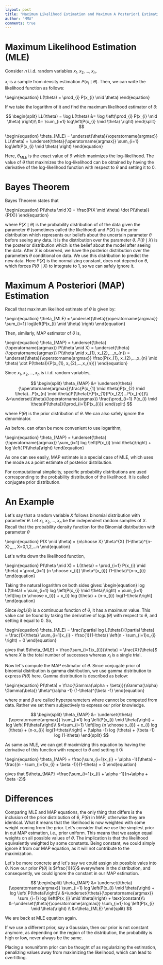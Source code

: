 ```yaml
---
layout: post
title: "Maximum Likelihood Estimation and Maximum A Posteriori Estimation"
author: "MMA"
comments: true
---
```


# Maximum Likelihood Estimation (MLE)

Consider $n$ i.i.d. random variables $x_{1}, x_{2}, ..., x_{n}$.

$x_{i}$ is a sample from density estimation $P(x_{i} \mid \theta)$. Then, we can write the likelihood function as follows:

\begin{equation}
L(\theta) = \prod_{i} P(x_{i} \mid \theta)
\end{equation}

If we take the logarithm of it and find the maximum likelihood estimator of $\theta$:

$$
\begin{split}
LL(\theta) = \log L(\theta) &= \log \left(\prod_{i} P(x_{i} \mid \theta) \right)\\
&= \sum_{i=1} log\left(P(x_{i} \mid \theta) \right)
\end{split}
$$

\begin{equation}
\theta_{MLE} = \underset{\theta}{\operatorname{argmax}} LL(\theta) = \underset{\theta}{\operatorname{argmax}} \sum_{i=1} log\left(P(x_{i} \mid \theta) \right)
\end{equation}

Here, $\theta_{MLE}$ is the exact value of $\theta$ which maximizes the log-likelihood. The value of $\theta$ that maximizes the log-likelihood can be obtained by having the derivative of the log-likelihood function with respect to $\theta$ and setting it to 0. 

# Bayes Theorem

Bayes Theorem states that

\begin{equation}
P(\theta \mid X) = \frac{P(X \mid \theta) \dot P(\theta)}{P(X)}
\end{equation}

where $P(X \mid \theta)$ is the probability distribution of of the data given the parameter $\theta$ (sometimes called the likelihood) and $P(X)$ is the prior distribution which represents our beliefs about the uncertain parameter $\theta$ before seeing any data. It is the distribution over the parameter $\theta$. $P(\theta \mid X)$ is the posterior distribution which is the belief about the model after seeing the data. After $X$ is observed, we have the posterior distribution over the parameters $\theta$ conditional on data. We use this distribution to predict the new data. Here $P(X)$ is the normalizing constant, does not depend on $\theta$, which forces $P(\theta \mid X)$ to integrate to 1, so we can safely ignore it. 

# Maximum A Posteriori (MAP) Estimation

Recall that maximum likelihod estimate of $\theta$ is given by:

\begin{equation}
\theta_{MLE} = \underset{\theta}{\operatorname{argmax}} \sum_{i=1} log\left(P(x_{i} \mid \theta) \right)
\end{equation}

Then, similarly, MAP estimator of $\theta$  is,

\begin{equation}
\theta_{MAP} = \underset{\theta}{\operatorname{argmax}} P(\theta \mid X) = \underset{\theta}{\operatorname{argmax}} P(\theta \mid x_{1}, x_{2},...,x_{n}) = \underset{\theta}{\operatorname{argmax}} \frac{P(x_{1}, x_{2},...,x_{n} \mid \theta) \dot P(\theta)}{P(x_{1}, x_{2},...,x_{n})}
\end{equation}

Since $x_{1}, x_{2},...,x_{n}$ is i.i.d. random variables,

$$
\begin{split}
\theta_{MAP} &= \underset{\theta}{\operatorname{argmax}}\frac{P(x_{1} \mid \theta)P(x_{2} \mid \theta)...P(x_{n} \mid \theta)P(\theta)}{P(x_{1})P(x_{2})...P(x_{n})}\\
&=\underset{\theta}{\operatorname{argmax}} \frac{\prod_{i=1} P(x_{i} \mid \theta)P(\theta)}{\prod_{i=1}P(x_{i})}
\end{split}
$$

where $P(\theta)$ is the prior distribution of $\theta$. We can also safely ignore the denominator.

As before, can often be more convenient to use logarithm,

\begin{equation}
\theta_{MAP} = \underset{\theta}{\operatorname{argmax}} \sum_{i=1} log \left(P(x_{i} \mid \theta)\right) + log \left( P(\theta)\right)
\end{equation}

As one can see easily, MAP estimate is a special case of MLE, which uses the mode as a point estimate of posterior distribution.

For computational simplicity, specific probability distributions are used corresponding to the probability distribution of the likelihood. It is called conjugate prior distribution. 

# An Example
Let's say that a random variable $X$ follows binomial distribution with parameter $\theta$. Let $x_{1}, x_{2},...,x_{n}$ be the independent random samples of $X$. Recall that the probability density function for the Binomial distribution with parameter $\theta$

\begin{equation}
P(X \mid \theta) = {n\choose X} \theta^{X} (1-\theta)^{n-X},\,\,\,\, X=0,1,2,...n
\end{equation}

Let's write down the likelihood function,

\begin{equation}
P(\theta \mid X) = L(\theta) = \prod_{i=1} P(x_{i} \mid \theta) = \prod_{i=1} {n \choose x_{i}} \theta^{x_{i}} (1-\theta)^{n-x_{i}}
\end{equation}

Taking the natural logarithm on both sides gives:
\begin{equation}
log L(\theta) =  \sum_{i=1} log \left(P(x_{i} \mid \theta)\right) = \sum_{i=1} \left[log {n \choose x_{i}} + x_{i} log (\theta) + (n-x_{i}) log(1-\theta)\right]
\end{equation}

Since $log L(\theta)$ is a continuous function of $\theta$, it has a maximum value. This value can be found by
taking the derivative of $log L(\theta)$ with respect to $\theta$, and setting it equal to 0. So,

\begin{equation}
\theta_{MLE} = \frac{\partial log L(\theta)}{\partial \theta} = \frac{1}{\theta} \sum_{i=1}x_{i} - \frac{1}{1-\theta} \left(n - \sum_{i=1}x_{i}  \right) = 0
\end{equation}

gives that $\theta_{MLE} = \frac{\sum_{i=1}x_{i}}{\theta} = \frac{X}{\theta}$ where $X$ is the total number of successes whereas $x_{i}$ is a single trial.

Now let's compute the MAP estimator of $\theta$. Since conjugate prior of binomial distribution is gamma distribution, we use gamma distribution to express $P(\theta)$ here. Gamma distribution is described as below:

\begin{equation}
P(\theta) = \frac{\Gamma(\alpha + \beta)}{\Gamma(\alpha) \Gamma(\beta)} \theta^{\alpha -1} (1-\theta)^{\beta -1}
\end{equation}

where $\alpha$ and $\beta$ are called hyperparameters where cannot be computed from data. Rather we set them subjectively to express our prior knowledge.

$$
\begin{split}
\theta_{MAP} &= \underset{\theta}{\operatorname{argmax}} \sum_{i=1} log \left(P(x_{i} \mid \theta)\right) + log \left( P(\theta)\right)\\
&=\sum_{i=1} \left[log {n \choose x_{i}} + x_{i} log (\theta) + (n-x_{i}) log(1-\theta)\right] + (\alpha -1) log (\theta) + (\beta -1) log (1-\theta)
\end{split}
$$

As same as MLE, we can get $\theta$ maximizing this equation by having the derivative of this function with respect to $\theta$ and setting it 0:

\begin{equation}
\theta_{MAP} = \frac{\sum_{i=1}x_{i} + \alpha -1}{\theta} - \frac{(n - \sum_{i=1}x_{i} + \beta -1)}{1-\theta} = 0
\end{equation}

gives that $\theta_{MAP} =\frac{\sum_{i=1}x_{i} + \alpha -1}{n+\alpha + \beta -2}$

# Differences

Comparing MLE and MAP equations, the only thing that differs is the inclusion of the prior distribution of $\theta$, $P(\theta)$ in MAP, otherwise they are identical. What it means that the likelihood is now weighted with some weight coming from the prior. Let's consider that we use the simplest prior in out MAP estmation, i.e., prior uniform. This means that we assign equal weights on all possible values of $\theta$. The implication is that the likelihood equivalently weighted by some constants. Being constant, we could simply ignore it from our MAP equation, as it will not contribute to the maximization.

Let's be more concrete and let's say we could assign six possible vales into $\theta$. Now our prior $P(\theta)$ is $\frac{1}{6}$ everywhere in the distribution, and consequently, we could ignore the constant in our MAP estimation.

$$
\begin{split}
\theta_{MAP} &= \underset{\theta}{\operatorname{argmax}} \sum_{i=1} log \left(P(x_{i} \mid \theta)\right) + log \left( P(\theta)\right)\\
&=\underset{\theta}{\operatorname{argmax}} \sum_{i=1} log \left(P(x_{i} \mid \theta)\right) + \text{constant}\\
&=\underset{\theta}{\operatorname{argmax}} \sum_{i=1} log \left(P(x_{i} \mid \theta)\right) \\
&=\theta_{MLE}
\end{split}
$$

We are back at MLE equation again.

If we use a different prior, say a Gaussian, then our prior is not constant anymore, as depending on the region of the distribution, the probability is high or low, never always be the same.

Placing a nonuniform prior can be thought of as regularizing the estimation, penalizing values away from maximizing the likelihood, which can lead to overfitting. 
